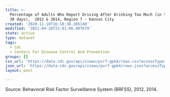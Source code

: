 ```yaml
---
title: >-
  Percentage of Adults Who Report Driving After Drinking Too Much (in the past
  30 days),  2012 & 2014, Region 7 - Kansas City
created: '2020-11-10T16:18:38.265140'
modified: '2021-04-26T21:01:06.407679'
state: active
type: dataset
tags:
  - Cdc
  - Centers For Disease Control And Prevention
groups: []
csv_url: 'https://data.cdc.gov/api/views/pvr7-gpk4/rows.csv?accessType=DOWNLOAD'
json_url: 'https://data.cdc.gov/api/views/pvr7-gpk4/rows.json?accessType=DOWNLOAD'
layout: post

---
```

Source: Behavioral Risk Factor Surveillance System (BRFSS), 2012, 2014.

